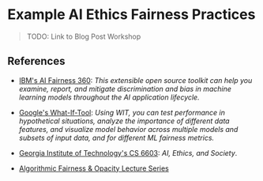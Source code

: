 # Example AI Ethics Fairness Practices


> TODO: Link to Blog Post Workshop


## References

- [IBM's AI Fairness 360](https://aif360.mybluemix.net/): _This extensible open source toolkit can help you examine, report, and mitigate discrimination and bias in machine learning models throughout the AI application lifecycle._

- [Google's What-If-Tool](https://pair-code.github.io/what-if-tool/): _Using WIT, you can test performance in hypothetical situations, analyze the importance of different data features, and visualize model behavior across multiple models and subsets of input data, and for different ML fairness metrics._

- [Georgia Institute of Technology's CS 6603](https://omscs.gatech.edu/cs-8803-o10-ai-ethics-and-society): _AI, Ethics, and Society_.

- [Algorithmic Fairness & Opacity Lecture Series](https://www.ischool.berkeley.edu/events/algorithmic-fairness)
